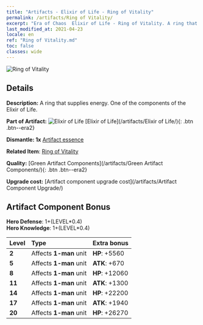 ```yaml
---
title: "Artifacts - Elixir of Life - Ring of Vitality"
permalink: /artifacts/Ring of Vitality/
excerpt: "Era of Chaos  Elixir of Life - Ring of Vitality. A ring that supplies energy. One of the components of the Elixir of Life."
last_modified_at: 2021-04-23
locale: en
ref: "Ring of Vitality.md"
toc: false
classes: wide
---
```


 ![Ring of Vitality](/images/t/artifact_40111.png)



## Details

 **Description:** A ring that supplies energy. One of the components of the Elixir of Life.

 **Part of Artifact:** ![Elixir of Life](/images/t/icon_artifact_11.png) [Elixir of Life](/artifacts/Elixir of Life/){: .btn .btn--era2}

 **Dismantle: 1x** [Artifact essence](/Items/con_905/)

 **Related Item**: [Ring of Vitality](/Items/art_106/)

 **Quality:** [Green Artifact Components](/artifacts/Green Artifact Components/){: .btn .btn--era2}

 **Upgrade cost:** [Artifact component upgrade cost](/artifacts/Artifact Component Upgrade/)

## Artifact Component Bonus

  **Hero Defense**: 1+(LEVEL\*0.4)<br/>**Hero Knowledge**: 1+(LEVEL\*0.4)

  |  Level  | Type |    Extra bonus  | 
  |:--------|:-----|:----------------| 
  | **2** | Affects **1-man** unit | **HP**: +5560 | 
  | **5** | Affects **1-man** unit | **ATK**: +670 | 
  | **8** | Affects **1-man** unit | **HP**: +12060 | 
  | **11** | Affects **1-man** unit | **ATK**: +1300 | 
  | **14** | Affects **1-man** unit | **HP**: +22200 | 
  | **17** | Affects **1-man** unit | **ATK**: +1940 | 
  | **20** | Affects **1-man** unit | **HP**: +26270 | 
